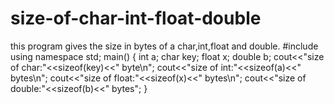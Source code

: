 # size-of-char-int-float-double
this program gives the size in bytes of a char,int,float and double.
#include<iostream>
using namespace std;
main()
{
    int a;
    char key;
    float x;
    double b;
    cout<<"size of char:"<<sizeof(key)<<" byte\n";
    cout<<"size of int:"<<sizeof(a)<<" bytes\n";
    cout<<"size of float:"<<sizeof(x)<<" bytes\n";
    cout<<"size of double:"<<sizeof(b)<<" bytes";
}
